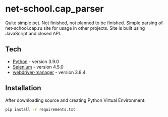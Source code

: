 # net-school.cap_parser
Quite simple pet. Not finished, not planned to be finished.
Simple parsing of net-school.cap.ru site for usage in other projects.
Site is built using JavaScript and closed API.

## Tech
- [Python](https://www.python.org/) - version 3.9.0
- [Selenium](https://www.selenium.dev/) - version 4.5.0
- [webdriver-manager](https://github.com/SergeyPirogov/webdriver_manager) - version 3.8.4

## Installation

After downloading source and creating Python Virtual Environment:
```sh
pip install -r requirements.txt
```